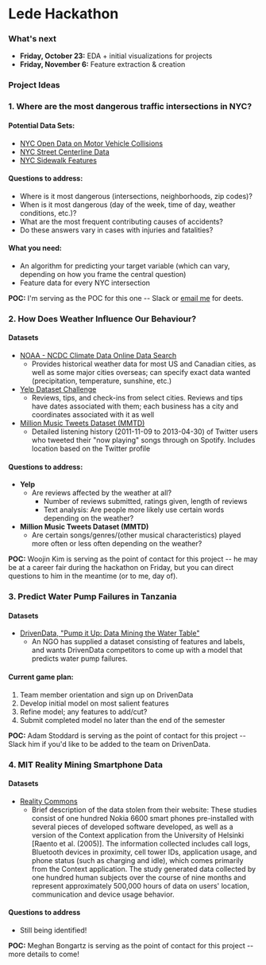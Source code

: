 # Lede Hackathon

### What's next

* **Friday, October 23:** EDA + initial visualizations for projects 
* **Friday, November 6:** Feature extraction & creation

### Project Ideas

### 1. Where are the most dangerous traffic intersections in NYC? 
#### Potential Data Sets:
* [NYC Open Data on Motor Vehicle Collisions](https://data.cityofnewyork.us/Public-Safety/NYPD-Motor-Vehicle-Collisions/h9gi-nx95)
* [NYC Street Centerline Data](https://data.cityofnewyork.us/City-Government/NYC-Street-Centerline-CSCL-/exjm-f27b)
* [NYC Sidewalk Features](https://data.cityofnewyork.us/City-Government/Sidewalk-Features/vfx9-tbb6)

#### Questions to address:
* Where is it most dangerous (intersections, neighborhoods, zip codes)?
* When is it most dangerous (day of the week, time of day, weather conditions, etc.)?
* What are the most frequent contributing causes of accidents? 
* Do these answers vary in cases with injuries and fatalities?

#### What you need:
* An algorithm for predicting your target variable (which can vary, depending on how you frame the central question)
* Feature data for every NYC intersection

**POC:** I'm serving as the POC for this one -- Slack or [email me](mailto:rashidakamal@gmail.com) for deets. 

### 2. How Does Weather Influence Our Behaviour?
#### Datasets
* [NOAA - NCDC Climate Data Online Data Search](https://www.ncdc.noaa.gov/cdo-web/search?datasetid=GHCND)
	* Provides historical weather data for most US and Canadian cities, as well as some major cities overseas; can specify exact data wanted (precipitation, temperature, sunshine, etc.)
* [Yelp Dataset Challenge](https://www.yelp.com/dataset_challenge/dataset)
	* Reviews, tips, and check-ins from select cities. Reviews and tips have dates associated with them; each business has a city and coordinates associated with it as well
* [Million Music Tweets Dataset (MMTD)](www.cp.jku.at/datasets/MMTD/)
	* Detailed listening history (2011-11-09 to 2013-04-30) of Twitter users who tweeted their "now playing" songs through on Spotify. Includes location based on the Twitter profile

#### Questions to address:
* **Yelp**
	* Are reviews affected by the weather at all?
		* Number of reviews submitted, ratings given, length of reviews
		* Text analysis: Are people more likely use certain words depending on the weather?
* **Million Music Tweets Dataset (MMTD)**
	* Are certain songs/genres/(other musical characteristics) played more often or less often depending on the weather?

**POC:** Woojin Kim is serving as the point of contact for this project -- he may be at a career fair during the hackathon on Friday, but you can direct questions to him in the meantime (or to me, day of). 

### 3. Predict Water Pump Failures in Tanzania
#### Datasets
* [DrivenData, "Pump it Up: Data Mining the Water Table"](http://www.drivendata.org/competitions/7/)
	* An NGO has supplied a dataset consisting of features and labels, and wants DrivenData competitors to come up with a model that predicts water pump failures.

#### Current game plan:
1. Team member orientation and sign up on DrivenData
2. Develop initial model on most salient features
3. Refine model; any features to add/cut?
4. Submit completed model no later than the end of the semester

**POC:** Adam Stoddard is serving as the point of contact for this project -- Slack him if you'd like to be added to the team on DrivenData. 

### 4. MIT Reality Mining Smartphone Data 
#### Datasets
* [Reality Commons](http://realitycommons.media.mit.edu/realitymining4.html)
	* Brief description of the data stolen from their website: These studies consist of one hundred Nokia 6600 smart phones pre-installed with several pieces of developed software developed, as well as a version of the Context application from the University of Helsinki [Raento et al. (2005)]. The information collected includes call logs, Bluetooth devices in proximity, cell tower IDs, application usage, and phone status (such as charging and idle), which comes primarily from the Context application. The study generated data collected by one hundred human subjects over the course of nine months and represent approximately 500,000 hours of data on users' location, communication and device usage behavior.
	
#### Questions to address
* Still being identified! 

**POC:** Meghan Bongartz is serving as the point of contact for this project -- more details to come!  